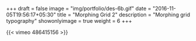 +++
draft = false
image = "img/portfolio/des-6b.gif"
date = "2016-11-05T19:56:17+05:30"
title = "Morphing Grid 2"
description = "Morphing grid typography"
showonlyimage = true
weight = 6
+++

{{< vimeo 486415156 >}}